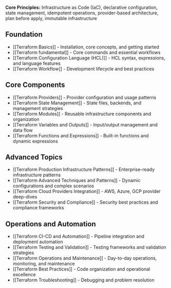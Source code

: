 **Core Principles:** Infrastructure as Code (IaC), declarative configuration, state management, idempotent operations, provider-based architecture, plan before apply, immutable infrastructure

## Foundation
- [[Terraform Basics]] - Installation, core concepts, and getting started
- [[Terraform fundamental]] - Core commands and essential workflows
- [[Terraform Configuration Language (HCL)]] - HCL syntax, expressions, and language features
- [[Terraform Workflow]] - Development lifecycle and best practices

## Core Components
- [[Terraform Providers]] - Provider configuration and usage patterns
- [[Terraform State Management]] - State files, backends, and management strategies
- [[Terraform Modules]] - Reusable infrastructure components and organization
- [[Terraform Variables and Outputs]] - Input/output management and data flow
- [[Terraform Functions and Expressions]] - Built-in functions and dynamic expressions

## Advanced Topics
- [[Terraform Production Infrastructure Patterns]] - Enterprise-ready infrastructure patterns
- [[Terraform Advanced Techniques and Patterns]] - Dynamic configurations and complex scenarios
- [[Terraform Cloud Providers Integration]] - AWS, Azure, GCP provider deep-dives
- [[Terraform Security and Compliance]] - Security best practices and compliance frameworks

## Operations and Automation
- [[Terraform CI-CD and Automation]] - Pipeline integration and deployment automation
- [[Terraform Testing and Validation]] - Testing frameworks and validation strategies
- [[Terraform Operations and Maintenance]] - Day-to-day operations, monitoring, and maintenance
- [[Terraform Best Practices]] - Code organization and operational excellence
- [[Terraform Troubleshooting]] - Debugging and problem resolution